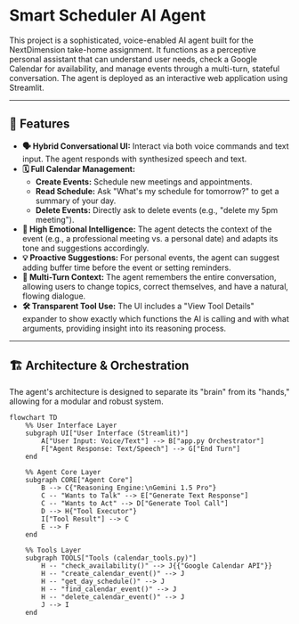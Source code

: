 # Smart Scheduler AI Agent

This project is a sophisticated, voice-enabled AI agent built for the NextDimension take-home assignment. It functions as a perceptive personal assistant that can understand user needs, check a Google Calendar for availability, and manage events through a multi-turn, stateful conversation. The agent is deployed as an interactive web application using Streamlit.

---

## 🚀 Features

*   **🗣️ Hybrid Conversational UI:** Interact via both voice commands and text input. The agent responds with synthesized speech and text.
*   **🗓️ Full Calendar Management:**
    *   **Create Events:** Schedule new meetings and appointments.
    *   **Read Schedule:** Ask "What's my schedule for tomorrow?" to get a summary of your day.
    *   **Delete Events:** Directly ask to delete events (e.g., "delete my 5pm meeting").
*   **🧠 High Emotional Intelligence:** The agent detects the context of the event (e.g., a professional meeting vs. a personal date) and adapts its tone and suggestions accordingly.
*   **💡 Proactive Suggestions:** For personal events, the agent can suggest adding buffer time before the event or setting reminders.
*   **🔄 Multi-Turn Context:** The agent remembers the entire conversation, allowing users to change topics, correct themselves, and have a natural, flowing dialogue.
*   **🛠️ Transparent Tool Use:** The UI includes a "View Tool Details" expander to show exactly which functions the AI is calling and with what arguments, providing insight into its reasoning process.

---

## 🏗️ Architecture & Orchestration

The agent's architecture is designed to separate its "brain" from its "hands," allowing for a modular and robust system.

```mermaid
flowchart TD
    %% User Interface Layer
    subgraph UI["User Interface (Streamlit)"]
        A["User Input: Voice/Text"] --> B["app.py Orchestrator"]
        F["Agent Response: Text/Speech"] --> G["End Turn"]
    end

    %% Agent Core Layer
    subgraph CORE["Agent Core"]
        B --> C{"Reasoning Engine:\nGemini 1.5 Pro"}
        C -- "Wants to Talk" --> E["Generate Text Response"]
        C -- "Wants to Act" --> D["Generate Tool Call"]
        D --> H{"Tool Executor"}
        I["Tool Result"] --> C
        E --> F
    end

    %% Tools Layer
    subgraph TOOLS["Tools (calendar_tools.py)"]
        H -- "check_availability()" --> J{{"Google Calendar API"}}
        H -- "create_calendar_event()" --> J
        H -- "get_day_schedule()" --> J
        H -- "find_calendar_event()" --> J
        H -- "delete_calendar_event()" --> J
        J --> I
    end
